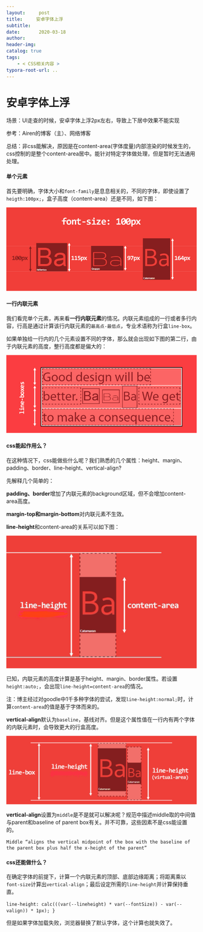 ```yaml
---
layout:     post
title:     安卓字体上浮
subtitle:  
date:       2020-03-18
author:     
header-img: 
catalog: true
tags:
    - < CSS相关内容 >
typora-root-url: ..
---
```



# 安卓字体上浮

场景：UI走查的时候，安卓字体上浮2px左右，导致上下居中效果不能实现

参考：Airen的博客（主）、网络博客

总结：非css能解决，原因是在content-area(字体度量)内部渲染的时候发生的，css控制的是整个content-area居中。能针对特定字体做处理，但是暂时无法通用处理。



#### 单个元素

首先要明确，字体大小和`font-family`是息息相关的，不同的字体，即使设置了`heigth:100px;`，盒子高度（content-area）还是不同，如下图：

![img](/../img/assets_2019/font-size-line-height.png)



#### 一行内联元素

我们看完单个元素，再来看**一行内联元素**的情况。内联元素组成的一行或者多行内容，行高是通过计算该行内联元素的`最高点-最低点`，专业术语称为行盒`line-box`。

如果单独给一行内的几个元素设置不同的字体，那么就会出现如下图的第二行，由于内联元素的高度，整行高度都是偏大的：

![image-20200318183637692](/../img/assets_2019/image-20200318183637692.png)



#### css能起作用么？

在这种情况下，css能做些什么呢？我们熟悉的几个属性：height、margin、padding、border、line-height、vertical-align?

先解释几个简单的：

**padding、border**增加了内联元素的background区域，但不会增加content-area高度。

**margin-top和margin-bottom**对内联元素不生效。

**line-height**和content-area的关系可以如下图：

![image-20200318225805267](/../img/assets_2019/image-20200318225805267.png)

已知，内联元素的高度计算是基于height、margin、border属性。若设置`height:auto;`，会出现`line-height=content-area`的情况。



注：博主经过对goodle中1千多种字体的尝试，发现`line-height:normal;`时，计算`content-area`的值是基于字体而来的。



**vertical-align**默认为`baseline`，基线对齐。但是这个属性值在一行内有两个字体的内联元素时，会导致更大的行盒高度。

![image-20200318231259864](/../img/assets_2019/image-20200318231259864.png)

**vertical-align**设置为`middle`是不是就可以解决呢？规范中描述middle取的中间值与parent和baseline of parent box有关。并不可靠，这些因素不是css能设置的。

```规范说明
Middle “aligns the vertical midpoint of the box with the baseline of the parent box plus half the x-height of the parent”
```



#### css还能做什么？

在确定字体的前提下，计算一个内联元素的顶部、底部边缘距离；将距离乘以`font-size`计算出`vertical-align`；最后设定所需的`line-height`并计算保持垂直。

`line-height: calc(((var(--lineheight) * var(--fontSize)) - var(--valign)) * 1px); }`

但是如果字体加载失败，浏览器替换了默认字体，这个计算也就失效了。
